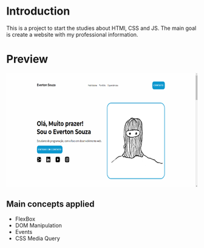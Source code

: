 # Introduction

This is a project to start the studies about HTMl, CSS and JS.
The main goal is create a website with my professional information.

# Preview

<img src="https://github.com/Evrston/site-portfolio/blob/main/preview.png" height="300" alt="Preview Project Image"/>

## Main concepts applied

- FlexBox
- DOM Manipulation
- Events
- CSS Media Query

